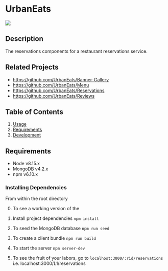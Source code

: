 # UrbanEats
![](https://media.giphy.com/media/duWtN8qL5luF8p6xGS/giphy.gif)

## Description
The reservations components for a restaurant reservations service.

## Related Projects
  - https://github.com/UrbanEats/Banner-Gallery
  - https://github.com/UrbanEats/Menu
  - https://github.com/UrbanEats/Reservations
  - https://github.com/UrbanEats/Reviews

## Table of Contents
1. [Usage](#Usage)
1. [Requirements](#requirements)
1. [Development](#development)

## Requirements
- Node v8.15.x
- MongoDB v4.2.x
- npm v6.10.x

### Installing Dependencies
From within the root directory

0. To see a working version of the 

1. Install project dependencies
```npm install```

2. To seed the MongoDB database
```npm run seed```

3. To create a client bundle
```npm run build```

4. To start the server
```npm server-dev```

5. To see the fruit of your labors, go to `localhost:3000/:rid/reservations` i.e. localhost:3000/L1/reservations



